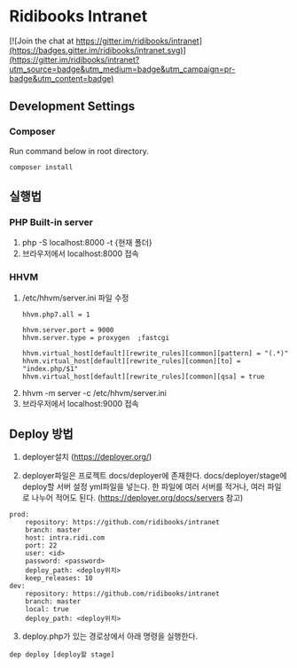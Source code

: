 # Ridibooks Intranet
[![Join the chat at https://gitter.im/ridibooks/intranet](https://badges.gitter.im/ridibooks/intranet.svg)](https://gitter.im/ridibooks/intranet?utm_source=badge&utm_medium=badge&utm_campaign=pr-badge&utm_content=badge)

## Development Settings
### Composer
Run command below in root directory.
```
composer install
```

## 실행법

### PHP Built-in server
 
1. php -S localhost:8000 -t {현재 폴더}
2. 브라우저에서 localhost:8000 접속


### HHVM

1. /etc/hhvm/server.ini 파일 수정
    ```
    hhvm.php7.all = 1
    
    hhvm.server.port = 9000
    hhvm.server.type = proxygen  ;fastcgi
    
    hhvm.virtual_host[default][rewrite_rules][common][pattern] = "(.*)"
    hhvm.virtual_host[default][rewrite_rules][common][to] = "index.php/$1"
    hhvm.virtual_host[default][rewrite_rules][common][qsa] = true
    ```
2. hhvm -m server -c /etc/hhvm/server.ini
3. 브라우저에서 localhost:9000 접속


## Deploy 방법
1. deployer설치 (https://deployer.org/)

2. deployer파일은 프로젝트 docs/deployer에 존재한다.
docs/deployer/stage에 deploy할 서버 설정 yml파일을 넣는다.
한 파일에 여러 서버를 적거나, 여러 파일로 나누어 적어도 된다.
(https://deployer.org/docs/servers 참고)

```
prod:
    repository: https://github.com/ridibooks/intranet
    branch: master
    host: intra.ridi.com
    port: 22
    user: <id>
    password: <password>
    deploy_path: <deploy위치>
    keep_releases: 10
dev:
    repository: https://github.com/ridibooks/intranet
    branch: master
    local: true
    deploy_path: <deploy위치>
```

3. deploy.php가 있는 경로상에서 아래 명령을 실행한다.

```
dep deploy [deploy할 stage]
```
